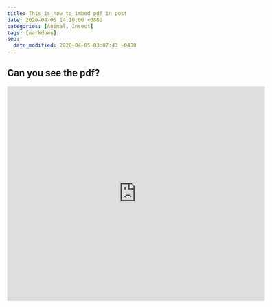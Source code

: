 ```yaml
---
title: This is how to imbed pdf in post
date: 2020-04-05 14:10:00 +0800
categories: [Animal, Insect]
tags: [markdown]
seo:
  date_modified: 2020-04-05 03:07:43 -0400
---
```


## Can you see the pdf?
<iframe src="https://docs.google.com/viewer?url=https://github.com/jennyjyounglee/Statistics/raw/master/testintrotostat.pdf&embedded=true" style="width:600px; height:500px;" frameborder="0"></iframe>

  
  